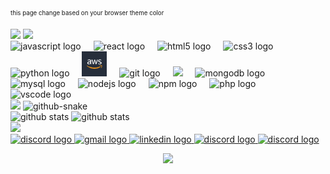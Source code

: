 <sub><sup>
this page change based on your browser theme color
</sup></sub>

<picture>
  <source media="(prefers-color-scheme: dark)" srcset="https://readme-typing-svg.herokuapp.com?font=Inconsolata&weight=500&size=75&duration=3000&pause=100&color=0CE82B&background=0D1117&center=true&vCenter=true&multiline=true&repeat=true&width=1920&height=384&lines=Hello%2C+World;My+name+is+Anass+Benzanzoun;Welcome+to+my+README">
  <img src="https://readme-typing-svg.herokuapp.com?font=Inconsolata&weight=500&size=75&duration=3000&pause=100&color=0CE82B&background=FFFFFFFF&center=true&vCenter=true&multiline=true&repeat=true&width=1920&height=384&lines=Hello%2C+World;My+name+is+Anass+Benzanzoun;Welcome+to+my+README">
</picture>

<picture>
  <source media="(prefers-color-scheme: dark)" srcset="https://readme-typing-svg.herokuapp.com?font=Inconsolata&weight=900&size=22&weight=900&duration=3000&pause=100&color=0CE82B&background=0D1117&center=true&repeat=false&vCenter=true&multiline=false&width=210&height=50&lines=Language+and+Tools_;">
  <img src="https://readme-typing-svg.herokuapp.com?font=Inconsolata&weight=900&size=22&duration=20&pause=99999&color=0CE82B&background=FFFFFFFF&center=true&vCenter=true&multiline=false&width=210&height=50&lines=Language+and+Tools_">
</picture>

<div align="left">
  <img src="https://cdn.jsdelivr.net/gh/devicons/devicon/icons/javascript/javascript-original.svg" height="40" alt="javascript logo"  />
  <img width="12" />
  <img src="https://cdn.jsdelivr.net/gh/devicons/devicon/icons/react/react-original.svg" height="40" alt="react logo"  />
  <img width="12" />
  <img src="https://cdn.jsdelivr.net/gh/devicons/devicon/icons/html5/html5-original.svg" height="40" alt="html5 logo"  />
  <img width="12" />
  <img src="https://cdn.jsdelivr.net/gh/devicons/devicon/icons/css3/css3-original.svg" height="40" alt="css3 logo"  />
  <img width="12" />
  <img src="https://cdn.jsdelivr.net/gh/devicons/devicon/icons/python/python-original.svg" height="40" alt="python logo"  />
  <img width="12" />
  <img src="./aws.png" height="40" alt="amazonwebservices logo"  />
  <img width="12" />
  <img src="https://cdn.jsdelivr.net/gh/devicons/devicon/icons/git/git-original.svg" height="40" alt="git logo"  />
  <img width="12" />

  <picture>
  <source media="(prefers-color-scheme: dark)" srcset="./github_darkmode.png">
  <img src="https://cdn.jsdelivr.net/gh/devicons/devicon/icons/github/github-original.svg" height="40">
</picture>
 
  <img width="12" />
  <img src="https://cdn.jsdelivr.net/gh/devicons/devicon/icons/mongodb/mongodb-original.svg" height="40" alt="mongodb logo"  />
  <img width="12" />
  <img src="https://cdn.jsdelivr.net/gh/devicons/devicon/icons/mysql/mysql-original.svg" height="40" alt="mysql logo"  />
  <img width="12" />
  <img src="https://cdn.jsdelivr.net/gh/devicons/devicon/icons/nodejs/nodejs-original.svg" height="40" alt="nodejs logo"  />
  <img width="12" />
  <img src="https://cdn.jsdelivr.net/gh/devicons/devicon/icons/npm/npm-original-wordmark.svg" height="40" alt="npm logo"  />
  <img width="12" />
  <img src="https://cdn.jsdelivr.net/gh/devicons/devicon/icons/php/php-original.svg" height="40" alt="php logo"  />
  <img width="12" />
  <img src="https://cdn.jsdelivr.net/gh/devicons/devicon/icons/vscode/vscode-original.svg" height="40" alt="vscode logo"  />
</div>

<picture>
  <source media="(prefers-color-scheme: dark)" srcset="https://readme-typing-svg.herokuapp.com?font=Inconsolata&weight=900&size=22&duration=500&pause=999999&color=0CE82B&background=0D1117&center=true&vCenter=true&multiline=false&width=145&height=50&lines=Github+stats_">
  <img src="https://readme-typing-svg.herokuapp.com?font=Inconsolata&weight=900&size=22&duration=500&pause=999999&color=0CE82B&background=FFFFFF&center=true&vCenter=true&multiline=false&width=145&height=50&lines=Github+stats_">
</picture>

<picture>
  <source media="(prefers-color-scheme: dark)" srcset="https://raw.githubusercontent.com/anassbenzanzoun/anassbenzanzoun/output/snake-dark.svg" />
  <source media="(prefers-color-scheme: light)" srcset="https://raw.githubusercontent.com/anassbenzanzoun/anassbenzanzoun/output/snake-light.svg" />
  <img alt="github-snake" src="github-snake.svg" />
</picture>

<div align="left">
<picture>
  <source media="(prefers-color-scheme: dark)" srcset="https://github-readme-stats.vercel.app/api?username=anassbenzanzoun&theme=shadow_green&hide_border=true&include_all_commits=false&count_private=false" />
  <source media="(prefers-color-scheme: light)" srcset="https://github-readme-stats.vercel.app/api?username=anassbenzanzoun&theme=shadow_green&hide_border=true&include_all_commits=false&count_private=false" />
  <img alt="github stats" src="" />
</picture>

<picture>
  <source media="(prefers-color-scheme: dark)" srcset="https://github-readme-stats.vercel.app/api/top-langs/?username=anassbenzanzoun&theme=shadow_green&hide_border=true&include_all_commits=false&count_private=false&layout=compact" />
  <source media="(prefers-color-scheme: light)" srcset="https://github-readme-stats.vercel.app/api/top-langs/?username=anassbenzanzoun&theme=shadow_green&hide_border=true&include_all_commits=false&count_private=false&layout=compact""/>
  <img alt="github stats" src="" />
</picture>
</div>

<picture>
  <source media="(prefers-color-scheme: dark)" srcset="https://readme-typing-svg.herokuapp.com?font=Inconsolata&weight=900&size=22&duration=500&pause=999999&color=0CE82B&background=0D1117&center=true&vCenter=true&multiline=false&width=178&height=50&lines=Connect+with+me_">
  <img src="https://readme-typing-svg.herokuapp.com?font=Inconsolata&weight=900&size=22&duration=20&pause=999999&color=0CE82B&background=FFFFFFFF&center=true&vCenter=true&multiline=false&width=178&height=50&lines=Connect+with+me_">
</picture>

<div align="left">
<a href="https://discord.com/users/anassbenzanzoun_25900" target="_blank">
  <img src="https://img.shields.io/static/v1?message=Discord&logo=discord&label=&color=7289DA&logoColor=white&labelColor=&style=for-the-badge" height="35" alt="discord logo" />
</a>
<a href="mailto:benzanzoun@gmail.com">
  <img src="https://img.shields.io/static/v1?message=Gmail&logo=gmail&label=&color=D44638&logoColor=white&labelColor=&style=for-the-badge" height="35" alt="gmail logo" />
</a>
<a href="https://www.linkedin.com/in/anassbenzanzoun/" target="_blank">
  <img src="https://img.shields.io/static/v1?message=LinkedIn&logo=linkedin&label=&color=0077B5&logoColor=white&labelColor=&style=for-the-badge" height="35" alt="linkedin logo" />
</a>
<a href="https://leetcode.com" target="_blank">
  <img src="https://img.shields.io/static/v1?message=LeetCode&logo=LeetCode&label=&color=F89F1B&logoColor=white&labelColor=&style=for-the-badge" height="35" alt="discord logo" />
</a>
<a href="https://codewars.com" target="_blank">
  <img src="https://img.shields.io/static/v1?message=Codewars&logo=CodeWars&label=&color=B1361E&logoColor=white&labelColor=&style=for-the-badge" height="35" alt="discord logo" />
</a>
</div>

<p align="center">
  <img src="https://capsule-render.vercel.app/api?type=waving&color=gradient&height=60&section=footer"/>
</p>
